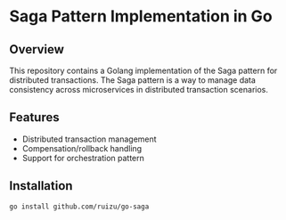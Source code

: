 # Saga Pattern Implementation in Go

## Overview
This repository contains a Golang implementation of the Saga pattern for distributed transactions. The Saga pattern is a way to manage data consistency across microservices in distributed transaction scenarios.

## Features
- Distributed transaction management
- Compensation/rollback handling
- Support for orchestration pattern

## Installation
```bash
go install github.com/ruizu/go-saga
```
